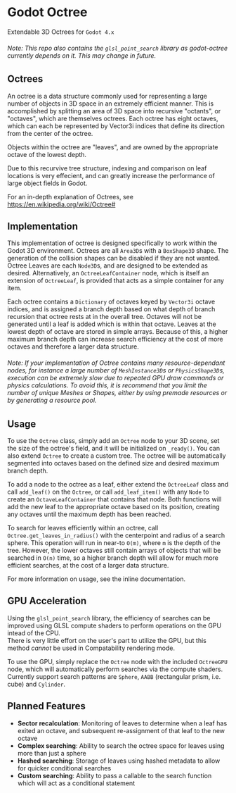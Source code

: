 # Godot Octree
Extendable 3D Octrees for `Godot 4.x`

###### Note: This repo also contains the `glsl_point_search` library as godot-octree currently depends on it.  This may change in future.

## Octrees
An octree is a data structure commonly used for representing a large number of objects in 3D space in an extremely efficient manner.  This is accomplished by splitting an area of 3D space into recursive "octants", or "octaves", which are themselves octrees.  Each octree has eight octaves, which can each be represented by Vector3i indices that define its direction from the center of the octree.  

Objects within the octree are "leaves", and are owned by the appropriate octave of the lowest depth.

Due to this recurvive tree structure, indexing and comparison on leaf locations is very effecient, and can greatly increase the performance of large object fields in Godot.

For an in-depth explanation of Octrees, see https://en.wikipedia.org/wiki/Octree#

## Implementation
This implementation of octree is designed specifically to work within the Godot 3D environment.  Octrees are all `Area3D`s with a `BoxShape3D` shape.  The generation of the collision shapes can be disabled if they are not wanted.
Octree Leaves are each `Node3D`s, and are designed to be extended as desired.  Alternatively, an `OctreeLeafContainer` node, which is itself an extension of `OctreeLeaf`, is provided that acts as a simple container for any item.

Each octree contains a `Dictionary` of octaves keyed by `Vector3i` octave indices, and is assigned a branch depth based on what depth of branch recursion that octree rests at in the overall tree.  Octaves will not be generated until
a leaf is added which is within that octave.  Leaves at the lowest depth of octave are stored in simple arrays.  Because of this, a higher maximum branch depth can increase search efficiency at the cost of more octaves and therefore a larger data structure.

###### Note: If your implementation of Octree contains many resource-dependant nodes, for instance a large number of `MeshInstance3D`s or `PhysicsShape3D`s, execution can be extremely slow due to repeated GPU draw commands or physics calculations.  To avoid this, it is recommend that you limit the number of unique Meshes or Shapes, either by using premade resources or by generating a resource pool.

## Usage
To use the `Octree` class, simply add an `Octree` node to your 3D scene, set the size of the octree's field, and it will be initialized on `_ready()`.  You can also extend `Octree` to create a custom tree.
The octree will be automatically segmented into octaves based on the defined size and desired maximum branch depth.

To add a node to the octree as a leaf, either extend the `OctreeLeaf` class and call `add_leaf()` on the `Octree`, or call `add_leaf_item()` with any `Node` to create an `OctaveLeafContainer` that contains that node.  Both functions
will add the new leaf to the appropriate octave based on its position, creating any octaves until the maximum depth has been reached.

To search for leaves efficiently within an octree, call `Octree.get_leaves_in_radius()` with the centerpoint and radius of a search sphere.  This operation will run in near-to `O(m)`, where `m` is the depth of the tree.  However, the 
lower octaves still contain arrays of objects that will be searched in `O(n)` time, so a higher branch depth will allow for much more efficient searches, at the cost of a larger data structure.

For more information on usage, see the inline documentation.

## GPU Acceleration
Using the `glsl_point_search` library, the efficiency of searches can be improved using GLSL compute shaders to perform operations on the GPU intead of the CPU.  
There is very little effort on the user's part to utilize the GPU, but this method *cannot* be used in Compatability rendering mode.  

To use the GPU, simply replace the `Octree` node with the included `OctreeGPU` node, which will automatically perform searches via the compute shaders.
Currently support search patterns are `Sphere`, `AABB` (rectangular prism, i.e. cube) and `Cylinder`.

## Planned Features
- **Sector recalculation**: Monitoring of leaves to determine when a leaf has exited an octave, and subsequent re-assignment of that leaf to the new octave
- **Complex searching**: Ability to search the octree space for leaves using more than just a sphere
- **Hashed searching**: Storage of leaves using hashed metadata to allow for quicker conditional searches
- **Custom searching**: Ability to pass a callable to the search function which will act as a conditional statement
